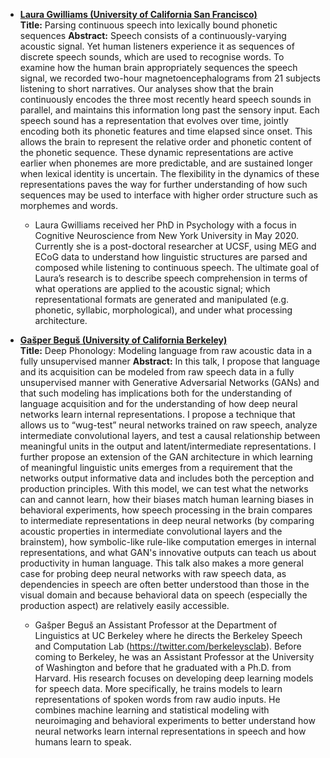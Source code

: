 

- [**Laura Gwilliams (University of California San Francisco)**][gwilliams] <BR>
  **Title:**  Parsing continuous speech into lexically bound phonetic sequences
  **Abstract:** 
  Speech consists of a continuously-varying acoustic signal. Yet human listeners experience it as sequences of discrete speech sounds, which are used to recognise words. To examine how the human brain appropriately sequences the speech signal, we recorded two-hour magnetoencephalograms from 21 subjects listening to short narratives. Our analyses show that the brain continuously encodes the three most recently heard speech sounds in parallel, and maintains this information long past the sensory input. Each speech sound has a representation that evolves over time, jointly encoding both its phonetic features and time elapsed since onset. This allows the brain to represent the relative order and phonetic content of the phonetic sequence. These dynamic representations are active earlier when phonemes are more predictable, and are sustained longer when lexical identity is uncertain. The flexibility in the dynamics of these representations paves the way for further understanding of how such sequences may be used to interface with higher order structure such as morphemes and words.
  * Laura Gwilliams received her PhD in Psychology with a focus in Cognitive Neuroscience from New York University in May 2020. Currently she is a post-doctoral researcher at UCSF, using MEG and ECoG data to understand how linguistic structures are parsed and composed while listening to continuous speech. The ultimate goal of Laura’s research is to describe speech comprehension in terms of what operations are applied to the acoustic signal; which representational formats are generated and manipulated (e.g. phonetic, syllabic, morphological), and under what processing architecture.

- [**Gašper Beguš (University of California Berkeley)**][begus] <BR>
  **Title:**  Deep Phonology: Modeling language from raw acoustic data in a fully unsupervised manner
  **Abstract:** 
  In this talk, I propose that language and its acquisition can be modeled from raw speech data in a fully unsupervised manner with Generative Adversarial Networks (GANs) and that such modeling has implications both for the understanding of language acquisition and for the understanding of how deep neural networks learn internal representations. I propose a technique that allows us to “wug-test” neural networks trained on raw speech, analyze intermediate convolutional layers, and test a causal relationship between meaningful units in the output and latent/intermediate representations. I further propose an extension of the GAN architecture in which learning of meaningful linguistic units emerges from a requirement that the networks output informative data and includes both the perception and production principles. With this model, we can test what the networks can and cannot learn, how their biases match human learning biases in behavioral experiments, how speech processing in the brain compares to intermediate representations in deep neural networks (by comparing acoustic properties in intermediate convolutional layers and the brainstem), how symbolic-like rule-like computation emerges in internal representations, and what GAN's innovative outputs can teach us about productivity in human language. This talk also makes a more general case for probing deep neural networks with raw speech data, as dependencies in speech are often better understood than those in the visual domain and because behavioral data on speech (especially the production aspect) are relatively easily accessible.  
  * Gašper Beguš an Assistant Professor at the Department of Linguistics at UC Berkeley where he directs the Berkeley Speech and Computation Lab (https://twitter.com/berkeleysclab). Before coming to Berkeley, he was an Assistant Professor at the University of Washington and before that he graduated with a Ph.D. from Harvard. His research focuses on developing deep learning models for speech data. More specifically, he trains models to learn representations of spoken words from raw audio inputs. He combines machine learning and statistical modeling with neuroimaging and behavioral experiments to better understand how neural networks learn internal representations in speech and how humans learn to speak.
  
[gwilliams]: https://lauragwilliams.github.io/
[begus]: https://gbegus.github.io/
 
 <script type="text/javascript"> var ul = document.querySelector('ul'); for (var i = ul.children.length; i >= 0; i--) { ul.appendChild(ul.children[Math.random() * i | 0]); } </script>

